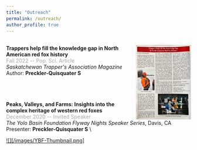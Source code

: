 ```yaml
---
title: "Outreach"
permalink: /outreach/
author_profile: true
---
```

\
[<img align="right" src="/files/STA-article.pdf" width="150">](/files/STA-article.pdf)
**Trappers help fill the knowledge gap in North American red fox history** \
<span style="color:darkgray">Fall 2022 -- Pop. Sci. Article</span> \
*Saskatchewan Trapper's Association Magazine* \
Author: **Preckler-Quisquater S** \
\
\
\
\
**Peaks, Valleys, and Farms: Insights into the complex heritage of western red foxes** \
<span style="color:darkgray">December 2020 -- Invited Speaker</span> \
*The Yolo Basin Foundation Flyway Nights Speaker Series*, Davis, CA \
Presenter: **Preckler-Quisquater S** \

[![][/images/YBF-Thumbnail.png]](https://www.youtube.com/watch?v=Wt4ohyRGNY8 "Sacramento Valley Red Fox Flyway Nights Dec 2020")



